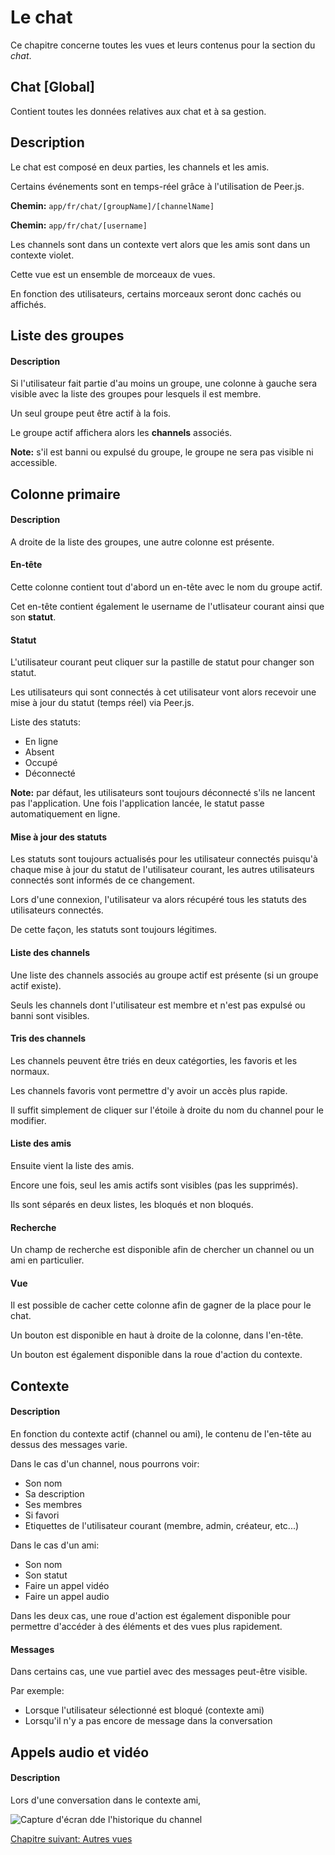 # Le chat

Ce chapitre concerne toutes les vues et leurs contenus pour la section du *chat*.

## Chat [Global]

Contient toutes les données relatives aux chat et à sa gestion.

## Description

Le chat est composé en deux parties, les channels et les amis.

Certains événements sont en temps-réel grâce à l'utilisation de Peer.js.

**Chemin:** `app/fr/chat/[groupName]/[channelName]`

**Chemin:** `app/fr/chat/[username]`

Les channels sont dans un contexte vert alors que les amis sont dans un contexte violet.

Cette vue est un ensemble de morceaux de vues.

En fonction des utilisateurs, certains morceaux seront donc cachés ou affichés.

## Liste des groupes

#### Description

Si l'utilisateur fait partie d'au moins un groupe, une colonne à gauche sera visible avec la liste des groupes pour lesquels il est membre.

Un seul groupe peut être actif à la fois.

Le groupe actif affichera alors les **channels** associés.

**Note:** s'il est banni ou expulsé du groupe, le groupe ne sera pas visible ni accessible.

## Colonne primaire

#### Description

A droite de la liste des groupes, une autre colonne est présente.

#### En-tête

Cette colonne contient tout d'abord un en-tête avec le nom du groupe actif.

Cet en-tête contient également le username de l'utlisateur courant ainsi que son **statut**.

#### Statut

L'utilisateur courant peut cliquer sur la pastille de statut pour changer son statut.

Les utilisateurs qui sont connectés à cet utilisateur vont alors recevoir une mise à jour du statut (temps réel) via Peer.js.

Liste des statuts:

- En ligne
- Absent
- Occupé
- Déconnecté

**Note:** par défaut, les utilisateurs sont toujours déconnecté s'ils ne lancent pas l'application. Une fois l'application lancée, le statut passe automatiquement en ligne.

#### Mise à jour des statuts

Les statuts sont toujours actualisés pour les utilisateur connectés puisqu'à chaque mise à jour du statut de l'utilisateur courant, les autres utilisateurs connectés sont informés de ce changement.

Lors d'une connexion, l'utilisateur va alors récupéré tous les statuts des utilisateurs connectés.

De cette façon, les statuts sont toujours légitimes.

#### Liste des channels

Une liste des channels associés au groupe actif est présente (si un groupe actif existe).

Seuls les channels dont l'utilisateur est membre et n'est pas expulsé ou banni sont visibles.

#### Tris des channels

Les channels peuvent être triés en deux catégorties, les favoris et les normaux.

Les channels favoris vont permettre d'y avoir un accès plus rapide.

Il suffit simplement de cliquer sur l'étoile à droite du nom du channel pour le modifier.

#### Liste des amis

Ensuite vient la liste des amis.

Encore une fois, seul les amis actifs sont visibles (pas les supprimés).

Ils sont séparés en deux listes, les bloqués et non bloqués.

#### Recherche

Un champ de recherche est disponible afin de chercher un channel ou un ami en particulier.

#### Vue

Il est possible de cacher cette colonne afin de gagner de la place pour le chat.

Un bouton est disponible en haut à droite de la colonne, dans l'en-tête.

Un bouton est également disponible dans la roue d'action du contexte.

## Contexte

#### Description

En fonction du contexte actif (channel ou ami), le contenu de l'en-tête au dessus des messages varie.

Dans le cas d'un channel, nous pourrons voir:

- Son nom
- Sa description
- Ses membres
- Si favori
- Etiquettes de l'utilisateur courant (membre, admin, créateur, etc...)

Dans le cas d'un ami:

- Son nom
- Son statut
- Faire un appel vidéo
- Faire un appel audio

Dans les deux cas, une roue d'action est également disponible pour permettre d'accéder à des éléments et des vues plus rapidement.

#### Messages

Dans certains cas, une vue partiel avec des messages peut-être visible.

Par exemple:

- Lorsque l'utilisateur sélectionné est bloqué (contexte ami)
- Lorsqu'il n'y a pas encore de message dans la conversation

## Appels audio et vidéo

#### Description

Lors d'une conversation dans le contexte ami, 

<img class="atom-vertical-line"
     src="https://res.cloudinary.com/cozen/image/upload/v1496917978/cogeoDoc/channelsLogs.png"
     alt="Capture d'écran dde l'historique du channel"
     title="Historique du channel"> 
     
<a href="{{ site.baseUrl }}front-end/others/" class="btn btn-green">Chapitre suivant: Autres vues</a>
